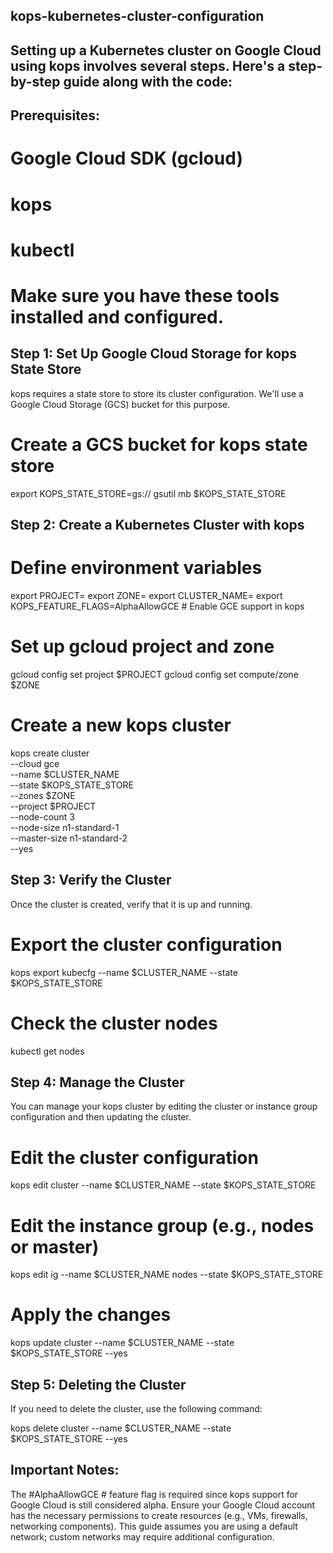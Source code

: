 ## kops-kubernetes-cluster-configuration

## Setting up a Kubernetes cluster on Google Cloud using kops involves several steps. Here's a step-by-step guide along with the code:

## Prerequisites:
#  Google Cloud SDK (gcloud)
#  kops
#  kubectl
#  Make sure you have these tools installed and configured.


## Step 1: Set Up Google Cloud Storage for kops State Store
   kops requires a state store to store its cluster configuration. We'll use a Google Cloud Storage (GCS) bucket for this purpose.

 
#  Create a GCS bucket for kops state store
   export KOPS_STATE_STORE=gs://<your-kops-bucket-name>
   gsutil mb $KOPS_STATE_STORE

## Step 2: Create a Kubernetes Cluster with kops

#  Define environment variables
   export PROJECT=<your-gcp-project-id>
   export ZONE=<your-gcp-zone>
   export CLUSTER_NAME=<your-cluster-name>
   export KOPS_FEATURE_FLAGS=AlphaAllowGCE # Enable GCE support in kops

#  Set up gcloud project and zone
   gcloud config set project $PROJECT
   gcloud config set compute/zone $ZONE

#  Create a new kops cluster
   kops create cluster \
    --cloud gce \
    --name $CLUSTER_NAME \
    --state $KOPS_STATE_STORE \
    --zones $ZONE \
    --project $PROJECT \
    --node-count 3 \
    --node-size n1-standard-1 \
    --master-size n1-standard-2 \
    --yes


## Step 3: Verify the Cluster
   Once the cluster is created, verify that it is up and running.


#  Export the cluster configuration
   kops export kubecfg --name $CLUSTER_NAME --state $KOPS_STATE_STORE

#  Check the cluster nodes
   kubectl get nodes

## Step 4: Manage the Cluster
   You can manage your kops cluster by editing the cluster or instance group configuration and then updating the cluster.


#  Edit the cluster configuration
   kops edit cluster --name $CLUSTER_NAME --state $KOPS_STATE_STORE

#  Edit the instance group (e.g., nodes or master)
   kops edit ig --name $CLUSTER_NAME nodes --state $KOPS_STATE_STORE

#  Apply the changes
   kops update cluster --name $CLUSTER_NAME --state $KOPS_STATE_STORE --yes

## Step 5: Deleting the Cluster
   If you need to delete the cluster, use the following command:

   kops delete cluster --name $CLUSTER_NAME --state $KOPS_STATE_STORE --yes


## Important Notes:

The #AlphaAllowGCE # feature flag is required since kops support for Google Cloud is still considered alpha.
Ensure your Google Cloud account has the necessary permissions to create resources (e.g., VMs, firewalls, networking components).
This guide assumes you are using a default network; custom networks may require additional configuration.

